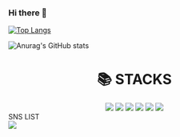 ### Hi there 👋

<!--
**todayHappyday/todayHappyday** is a ✨ _special_ ✨ repository because its `README.md` (this file) appears on your GitHub profile.

Here are some ideas to get you started:

- 🔭 I’m currently working on ...
- 🌱 I’m currently learning ...
- 👯 I’m looking to collaborate on ...
- 🤔 I’m looking for help with ...
- 💬 Ask me about ...
- 📫 How to reach me: ...
- 😄 Pronouns: ...
- ⚡ Fun fact: ...
-->
[![Top Langs](https://github-readme-stats.vercel.app/api/top-langs/?username=todayHappyday&layout=compact)](https://github.com/todayHappyday/github-readme-stats)


![Anurag's GitHub stats](https://github-readme-stats.vercel.app/api?username=todayHappyday&show_icons=true&theme=radical)
<div align=center><h1>📚 STACKS</h1></div>
 <div align=center>
 <img src="https://img.shields.io/badge/java-007396?style=for-the-badge&logo=java&logoColor=white"> 
 <img src="https://img.shields.io/badge/c++-00599C?style=for-the-badge&logo=c%2B%2B&logoColor=white">
 <img src="https://img.shields.io/badge/html5-E34F26?style=for-the-badge&logo=html5&logoColor=white"> 
 <img src="https://img.shields.io/badge/css-1572B6?style=for-the-badge&logo=css3&logoColor=white"> 
 <img src="https://img.shields.io/badge/github-181717?style=for-the-badge&logo=github&logoColor=white">
 <img src="https://img.shields.io/badge/git-F05032?style=for-the-badge&logo=git&logoColor=white">  
 </div>
SNS LIST<br>
<a href="https://www.instagram.com/beommkkk/" target="_blank"><img src="https://img.shields.io/badge/Instagram-E4405F?style=flat-square&logo=Instagram&logoColor=white"/>
